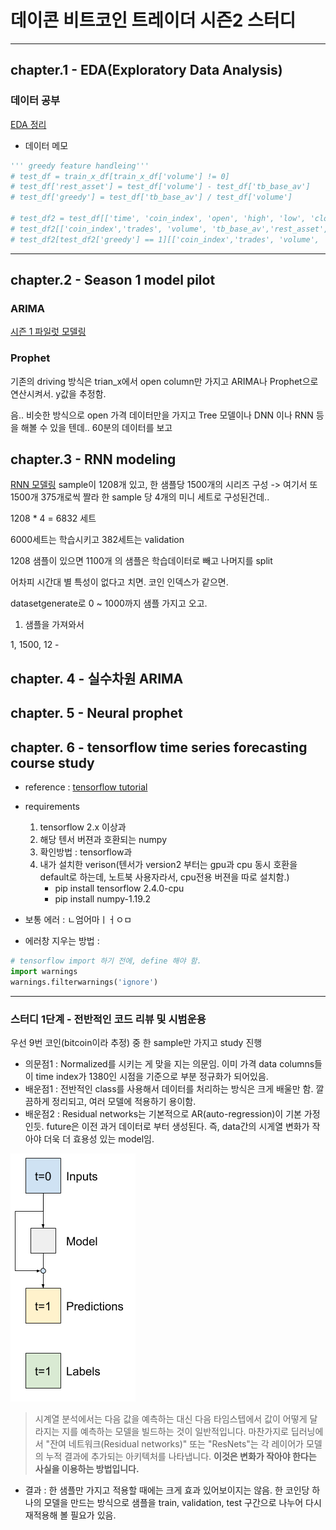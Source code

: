 # 데이콘 비트코인 트레이더 시즌2 스터디
___
## chapter.1 - EDA(Exploratory Data Analysis)
### 데이터 공부
<a href ='./coin_eda.ipynb'>EDA 정리</a>

* 데이터 메모
```python
''' greedy feature handleing'''
# test_df = train_x_df[train_x_df['volume'] != 0]
# test_df['rest_asset'] = test_df['volume'] - test_df['tb_base_av']
# test_df['greedy'] = test_df['tb_base_av'] / test_df['volume']

# test_df2 = test_df[['time', 'coin_index', 'open', 'high', 'low', 'close', 'volume', 'trades', 'tb_base_av','rest_asset', 'greedy']]
# test_df2[['coin_index','trades', 'volume', 'tb_base_av','rest_asset', 'greedy']].head()
# test_df2[test_df2['greedy'] == 1][['coin_index','trades', 'volume', 'tb_base_av','rest_asset', 'greedy']].head()
```
___

## chapter.2 - Season 1 model pilot
### ARIMA
<a href ='./season1_pilot.ipynb'>시즌 1 파일럿 모델링</a>

### Prophet
기존의 driving 방식은 trian_x에서 open column만 가지고 
ARIMA나 Prophet으로 연산시켜서.
y값을 추정함.


음.. 비슷한 방식으로 open 가격 데이터만을 가지고
Tree 모델이나
DNN 이나 
RNN 등을 해볼 수 있을 텐데..
60분의 데이터를 보고 

## chapter.3 - RNN modeling
<a href ='./rnn_modeling.ipynb'>RNN 모델링</a>
sample이 1208개 있고, 한 샘플당 1500개의 시리즈 구성 -> 여기서 또 1500개 375개로씩 짤라
한 sample 당 4개의 미니 세트로 구성된건데.. 

1208 * 4 = 6832 세트

6000세트는 학습시키고
382세트는 validation 

1208 샘플이 있으면 1100개 의 샘플은 학습데이터로 빼고 나머지를 split 


어차피 시간대 별 특성이 없다고 치면. 코인 인덱스가 같으면. 

datasetgenerate로 0 ~ 1000까지 샘플 가지고 오고.
1. 샘플을 가져와서 

1, 1500, 12 - 


## chapter. 4 - 실수차원 ARIMA
## chapter. 5 - Neural prophet
## chapter. 6 - tensorflow time series forecasting course study

* reference : <a href = 'https://www.tensorflow.org/tutorials/structured_data/time_series?hl=ko#%EB%8B%A8%EC%9D%BC_%EC%8A%A4%ED%85%9D_%EB%AA%A8%EB%8D%B8'>tensorflow tutorial</a>
* requirements 
    1. tensorflow 2.x 이상과
    2. 해당 텐서 버젼과 호환되는 numpy 
    3. 확인방법 : tensorflow과
    4. 내가 설치한 verison(텐서가 version2 부터는 gpu과 cpu 동시 호환을 default로 하는데, 노트북 사용자라서, cpu전용 버젼을 따로 설치함.)
        * pip install tensorflow 2.4.0-cpu
        * pip install numpy-1.19.2

* 보통 에러 : ㄴ엄어마ㅣㅓㅇㅁ
* 에러창 지우는 방법 : 
```python
# tensorflow import 하기 전에, define 해야 함.
import warnings
warnings.filterwarnings('ignore')
```
___
### 스터디 1단계 - 전반적인 코드 리뷰 및 시범운용
우선 9번 코인(bitcoin이라 추정) 중 한 sample만 가지고 study 진행   
* 의문점1 : Normalized를 시키는 게 맞을 지는 의문임. 이미 가격 data columns들이 time index가 1380인 시점을 기준으로 부분 정규화가 되어있음.   
* 배운점1 : 전반적인 class를 사용해서 데이터를 처리하는 방식은 크게 배울만 함. 깔끔하게 정리되고, 여러 모델에 적용하기 용이함.
* 배운점2 : Residual networks는 기본적으로 AR(auto-regression)이 기본 가정인듯. future은 이전 과거 데이터로 부터 생성된다. 즉, data간의 시게열 변화가 작아야 더욱 더 효용성 있는 model임.

![resnet_image](./images/residual.png)

> 시계열 분석에서는 다음 값을 예측하는 대신 다음 타임스텝에서 값이 어떻게 달라지는 지를 예측하는 모델을 빌드하는 것이 일반적입니다. 마찬가지로 딥러닝에서 "잔여 네트워크(Residual networks)" 또는 "ResNets"는 각 레이어가 모델의 누적 결과에 추가되는 아키텍처를 나타냅니다. **이것은 변화가 작아야 한다는 사실을 이용하는 방법입니다.**

* 결과 : 한 샘플만 가지고 적용할 때에는 크게 효과 있어보이지는 않음. 한 코인당 하나의 모델을 만드는 방식으로 샘플을 train, validation, test 구간으로 나누어 다시 재적용해 볼 필요가 있음.

